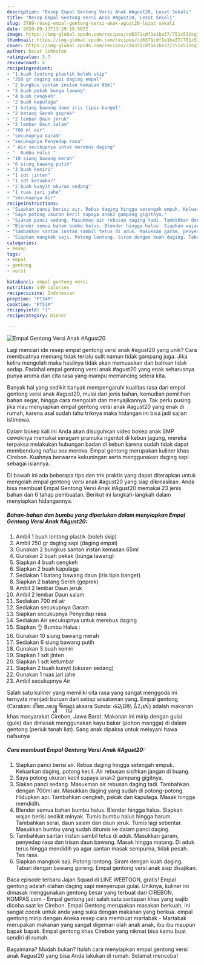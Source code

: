 ```yaml
---
description: "Resep Empal Gentong Versi Anak #Agust20, Lezat Sekali"
title: "Resep Empal Gentong Versi Anak #Agust20, Lezat Sekali"
slug: 3789-resep-empal-gentong-versi-anak-agust20-lezat-sekali
date: 2020-09-13T13:29:19.507Z
image: https://img-global.cpcdn.com/recipes/cd6371cdf1e1ba37/751x532cq70/empal-gentong-versi-anak-agust20-foto-resep-utama.jpg
thumbnail: https://img-global.cpcdn.com/recipes/cd6371cdf1e1ba37/751x532cq70/empal-gentong-versi-anak-agust20-foto-resep-utama.jpg
cover: https://img-global.cpcdn.com/recipes/cd6371cdf1e1ba37/751x532cq70/empal-gentong-versi-anak-agust20-foto-resep-utama.jpg
author: Oscar Johnston
ratingvalue: 3.7
reviewcount: 4
recipeingredient:
- "1 buah lontong plastik boleh skip"
- "250 gr daging sapi daging empal"
- "2 bungkus santan instan kemasan 65ml"
- "2 buah pekak bunga lawang"
- "4 buah cengkeh"
- "2 buah kapulaga"
- "1 batang bawang daun iris tipis banget"
- "2 batang Sereh geprek"
- "2 lembar Daun jeruk"
- "2 lembar Daun salam"
- "700 ml air"
- "secukupnya Garam"
- "secukupnya Penyedap rasa"
- " Air secukupnya untuk merebus daging"
- "  Bumbu Halus "
- "10 siung bawang merah"
- "6 siung bawang putih"
- "3 buah kemiri"
- "1 sdt jinten"
- "1 sdt ketumbar"
- "2 buah kunyit ukuran sedang"
- "1 ruas jari jahe"
- "secukupnya Air"
recipeinstructions:
- "Siapkan panci berisi air. Rebus daging hingga setengah empuk. Keluarkan daging, potong kecil. Air rebusan sisihkan jangan di buang."
- "Saya potong ukuran kecil supaya anak2 gampang gigitnya."
- "Siakan panci sedang. Masukman air rebusan daging tadi. Tambahkan dengan 700ml air. Masukkan daging yang sudah di potong-potong. Hidupkan api. Tambahkan cengkeh, pekak dan kapulaga. Masak hingga mendidih."
- "Blender semua bahan bumbu halus. Blender hingga halus. Siapkan wajan berisi sedikit minyak. Tumis bumbu halus hingga harum. Tambahkan serai, daun salam dan daun jeruk. Tumis lagi sebentar. Masukkan bumbu yang sudah ditumis ke dalam panci daging."
- "Tambahkan santan instan sambil tetus di aduk. Masukkan garam, penyedap rasa dan irisan daun bawang. Masak hingga matang. Di aduk terus hingga mendidih ya agar santan masak sempurna, tidak pecah. Tes rasa."
- "Siapkan mangkok saji. Potong lontong. Siram dengan kuah daging. Taburi dengan bawang goreng. Empal gentong versi anak siap disajikan."
categories:
- Resep
tags:
- empal
- gentong
- versi

katakunci: empal gentong versi 
nutrition: 149 calories
recipecuisine: Indonesian
preptime: "PT34M"
cooktime: "PT51M"
recipeyield: "3"
recipecategory: Dinner

---
```



![Empal Gentong Versi Anak #Agust20](https://img-global.cpcdn.com/recipes/cd6371cdf1e1ba37/751x532cq70/empal-gentong-versi-anak-agust20-foto-resep-utama.jpg)

Lagi mencari ide resep empal gentong versi anak #agust20 yang unik? Cara membuatnya memang tidak terlalu sulit namun tidak gampang juga. Jika keliru mengolah maka hasilnya tidak akan memuaskan dan bahkan tidak sedap. Padahal empal gentong versi anak #agust20 yang enak seharusnya punya aroma dan cita rasa yang mampu memancing selera kita.

Banyak hal yang sedikit banyak mempengaruhi kualitas rasa dari empal gentong versi anak #agust20, mulai dari jenis bahan, kemudian pemilihan bahan segar, hingga cara mengolah dan menyajikannya. Tak perlu pusing jika mau menyiapkan empal gentong versi anak #agust20 yang enak di rumah, karena asal sudah tahu triknya maka hidangan ini bisa jadi sajian istimewa.

Dalam bokep kali ini Anda akan disuguhkan video bokep anak SMP ceweknya memakai seragam pramuka ngentot di kebun jagung, mereka terpaksa melakukan hubungan badan di kebun karena sudah tidak dapat membendung nafsu sex mereka. Empal gentong merupakan kuliner khas Cirebon. Kuahnya berwarna kekuningan serta menggunakan daging sapi sebagai isiannya.


Di bawah ini ada beberapa tips dan trik praktis yang dapat diterapkan untuk mengolah empal gentong versi anak #agust20 yang siap dikreasikan. Anda bisa membuat Empal Gentong Versi Anak #Agust20 memakai 23 jenis bahan dan 6 tahap pembuatan. Berikut ini langkah-langkah dalam menyiapkan hidangannya.

<!--inarticleads1-->

##### Bahan-bahan dan bumbu yang diperlukan dalam menyiapkan Empal Gentong Versi Anak #Agust20:

1. Ambil 1 buah lontong plastik (boleh skip)
1. Ambil 250 gr daging sapi (daging empal)
1. Gunakan 2 bungkus santan instan kemasan 65ml
1. Gunakan 2 buah pekak (bunga lawang)
1. Siapkan 4 buah cengkeh
1. Siapkan 2 buah kapulaga
1. Sediakan 1 batang bawang daun (iris tipis banget)
1. Siapkan 2 batang Sereh (geprek)
1. Ambil 2 lembar Daun jeruk
1. Ambil 2 lembar Daun salam
1. Sediakan 700 ml air
1. Sediakan secukupnya Garam
1. Siapkan secukupnya Penyedap rasa
1. Sediakan  Air secukupnya untuk merebus daging
1. Siapkan  👌 Bumbu Halus :
1. Gunakan 10 siung bawang merah
1. Sediakan 6 siung bawang putih
1. Gunakan 3 buah kemiri
1. Siapkan 1 sdt jinten
1. Siapkan 1 sdt ketumbar
1. Siapkan 2 buah kunyit (ukuran sedang)
1. Gunakan 1 ruas jari jahe
1. Ambil secukupnya Air


Salah satu kuliner yang memiliki cita rasa yang sangat menggoda ini ternyata menjadi buruan dari setiap wisatawan yang. Empal gentong (Carakan: ꦲꦼꦩ꧀ꦥꦭ꧀ ꦒꦼꦤ꧀ꦛꦺꦴꦁ aksara Sunda: ᮈᮙ᮪ᮕᮜ᮪ ᮍᮨᮔ᮪ᮒᮧᮀ) adalah makanan khas masyarakat Cirebon, Jawa Barat. Makanan ini mirip dengan gulai (gule) dan dimasak menggunakan kayu bakar (pohon mangga) di dalam gentong (periuk tanah liat). Sang anak dipaksa untuk melayani hawa nafsunya 

<!--inarticleads2-->

##### Cara membuat Empal Gentong Versi Anak #Agust20:

1. Siapkan panci berisi air. Rebus daging hingga setengah empuk. Keluarkan daging, potong kecil. Air rebusan sisihkan jangan di buang.
1. Saya potong ukuran kecil supaya anak2 gampang gigitnya.
1. Siakan panci sedang. Masukman air rebusan daging tadi. Tambahkan dengan 700ml air. Masukkan daging yang sudah di potong-potong. Hidupkan api. Tambahkan cengkeh, pekak dan kapulaga. Masak hingga mendidih.
1. Blender semua bahan bumbu halus. Blender hingga halus. Siapkan wajan berisi sedikit minyak. Tumis bumbu halus hingga harum. Tambahkan serai, daun salam dan daun jeruk. Tumis lagi sebentar. Masukkan bumbu yang sudah ditumis ke dalam panci daging.
1. Tambahkan santan instan sambil tetus di aduk. Masukkan garam, penyedap rasa dan irisan daun bawang. Masak hingga matang. Di aduk terus hingga mendidih ya agar santan masak sempurna, tidak pecah. Tes rasa.
1. Siapkan mangkok saji. Potong lontong. Siram dengan kuah daging. Taburi dengan bawang goreng. Empal gentong versi anak siap disajikan.


Baca episode terbaru Jajan Squad di LINE WEBTOON, gratis! Empal gentong adalah olahan daging sapi menyerupai gulai. Uniknya, kuliner ini dimasak menggunakan gentong besar yang terbuat dari CIREBON, KOMPAS.com - Empal gentong jadi salah satu santapan khas yang wajib dicoba saat ke Cirebon. Empal Gentong merupakan masakan berkuah, ini sangat cocok untuk anda yang suka dengan makanan yang berkua. empal gentong mirip dengan Aneka resep cara membuat martabak - Martabak merupakan makanan yang sangat digemari olah anak anak, ibu ibu maupun bapak bapak. Empal gentong khas Cirebon yang nikmat bisa kamu buat sendiri di rumah. 

Bagaimana? Mudah bukan? Itulah cara menyiapkan empal gentong versi anak #agust20 yang bisa Anda lakukan di rumah. Selamat mencoba!
